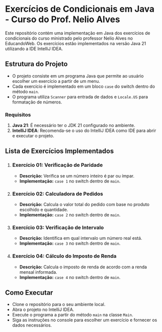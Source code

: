 # Exercícios de Condicionais em Java - Curso do Prof. Nelio Alves

Este repositório contém uma implementação em Java dos exercícios de condicionais do curso ministrado pelo professor Nelio Alves no EducandoWeb. 
Os exercícios estão implementados na versão Java 21 utilizando a IDE IntelliJ IDEA.

## Estrutura do Projeto

- O projeto consiste em um programa Java que permite ao usuário escolher um exercício a partir de um menu.
- Cada exercício é implementado em um bloco `case` do switch dentro do método `main`.
- O programa utiliza `Scanner` para entrada de dados e `Locale.US` para formatação de números.


### Requisitos

1. **Java 21**: É necessário ter o JDK 21 configurado no ambiente.
2. **IntelliJ IDEA**: Recomenda-se o uso do IntelliJ IDEA como IDE para abrir e executar o projeto.


## Lista de Exercícios Implementados

1. ### Exercício 01: Verificação de Paridade
   - **Descrição:** Verifica se um número inteiro é par ou ímpar.
   - **Implementação:** `case 1` no switch dentro de `main`.

2. ### Exercício 02: Calculadora de Pedidos
   - **Descrição:** Calcula o valor total do pedido com base no produto escolhido e quantidade.
   - **Implementação:** `case 2` no switch dentro de `main`.

3. ### Exercício 03: Verificação de Intervalo
   - **Descrição:** Identifica em qual intervalo um número real está.
   - **Implementação:** `case 3` no switch dentro de `main`.

4. ### Exercício 04: Cálculo do Imposto de Renda
   - **Descrição:** Calcula o imposto de renda de acordo com a renda mensal informada.
   - **Implementação:** `case 4` no switch dentro de `main`.


## Como Executar

- Clone o repositório para o seu ambiente local.
- Abra o projeto no IntelliJ IDEA.
- Execute o programa a partir do método `main` na classe `Main`.
- Siga as instruções no console para escolher um exercício e fornecer os dados necessários.



